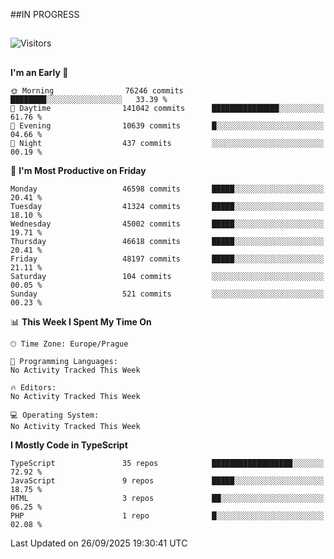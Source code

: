 ##IN PROGRESS
##
![Visitors](https://komarev.com/ghpvc/?username=petrbui&style=for-the-badge&label=Visitors+👀)



##
<!--
[![My GitHub stats](https://github-readme-stats.vercel.app/api?username=petrbui&theme=github_dark)](https://github.com/anuraghazra/github-readme-stats)

[![My wakatime stats](https://github-readme-stats.vercel.app/api/wakatime?username=petrbui&theme=github_dark)](https://github.com/anuraghazra/github-readme-stats)
-->
<!--START_SECTION:waka-->
**I'm an Early 🐤** 

```text
🌞 Morning                76246 commits       ████████░░░░░░░░░░░░░░░░░   33.39 % 
🌆 Daytime                141042 commits      ███████████████░░░░░░░░░░   61.76 % 
🌃 Evening                10639 commits       █░░░░░░░░░░░░░░░░░░░░░░░░   04.66 % 
🌙 Night                  437 commits         ░░░░░░░░░░░░░░░░░░░░░░░░░   00.19 % 
```
📅 **I'm Most Productive on Friday** 

```text
Monday                   46598 commits       █████░░░░░░░░░░░░░░░░░░░░   20.41 % 
Tuesday                  41324 commits       █████░░░░░░░░░░░░░░░░░░░░   18.10 % 
Wednesday                45002 commits       █████░░░░░░░░░░░░░░░░░░░░   19.71 % 
Thursday                 46618 commits       █████░░░░░░░░░░░░░░░░░░░░   20.41 % 
Friday                   48197 commits       █████░░░░░░░░░░░░░░░░░░░░   21.11 % 
Saturday                 104 commits         ░░░░░░░░░░░░░░░░░░░░░░░░░   00.05 % 
Sunday                   521 commits         ░░░░░░░░░░░░░░░░░░░░░░░░░   00.23 % 
```


📊 **This Week I Spent My Time On** 

```text
🕑︎ Time Zone: Europe/Prague

💬 Programming Languages: 
No Activity Tracked This Week

🔥 Editors: 
No Activity Tracked This Week

💻 Operating System: 
No Activity Tracked This Week
```

**I Mostly Code in TypeScript** 

```text
TypeScript               35 repos            ██████████████████░░░░░░░   72.92 % 
JavaScript               9 repos             █████░░░░░░░░░░░░░░░░░░░░   18.75 % 
HTML                     3 repos             ██░░░░░░░░░░░░░░░░░░░░░░░   06.25 % 
PHP                      1 repo              █░░░░░░░░░░░░░░░░░░░░░░░░   02.08 % 
```




 Last Updated on 26/09/2025 19:30:41 UTC
<!--END_SECTION:waka-->
